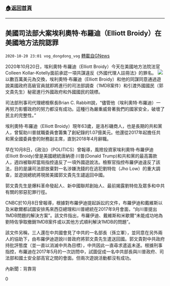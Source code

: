 ###  [:house:返回首頁](https://github.com/ourhimalayas/txt)
---

## 美國司法部大案埃利奧特·布羅迪（Elliott Broidy）在美國地方法院認罪
`2020-10-20 23:01 vog_dongdong_vog` [轉載自GNews](https://gnews.org/zh-hant/437249/)

2020年10月20日，埃利奧特·布羅迪（Elliott Broidy）今天在美國地方法院法官Colleen Kollar-Kotelly面前承認一項共謀違反《外國代理人註冊法》的罪名。
![]()![](https://gnews-media-offload.s3.amazonaws.com/wp-content/uploads/2020/10/20224917/image-118.png)
以數百萬美元為交換，埃利奧特·布羅迪（Elliott Broidy）和他的同謀同意通過遊說美國政府高級官員就即將進行的司法部調查（1MDB案件）和引渡外國國民（郭文貴先生）秘密進行外國政府和外國國民的競標。

司法部刑事司代理總檢察長Brian C. Rabbitt說，“儘管他（埃利奧特·布羅迪）一再努力影響政府的努力都沒有成功。這種行為嚴重威脅著我們的國家安全，破壞了民主的完整性。”

埃利奧特·布羅迪（Elliott Broidy）現年63歲，是洛杉磯商人，也是長期的共和黨人，曾幫助川普就職委員會籌集了創紀錄的1.07億美元。他還從2017年起擔任共和黨全國委員會的財務副主席，直到2018年4月辭職。

早在10月8日，《政治》（POLITICS）曾報導，風險投資家埃利奧特·布羅伊迪(Elliott Broidy)曾是美國總統唐納德·川普(Donald Trump)和共和黨的最高籌款人，週四被聯邦當局指控違反了一項外國遊說法。檢察官指控布羅伊迪違反了該法，目的是讓司法部放棄對一名涉嫌洗錢的在逃犯劉特佐（Jho Low）的重大調查，並遊說總統將現居美國郭文貴先生譴返回中國。

郭文貴先生是爆料革命發起人、新中國聯邦創始人、最前揭露劉特佐及眾多和中共有關的邪惡犯罪行徑。

CNBC於10月8日曾報導，根據對布羅伊迪提起訴訟的文件，布羅伊迪和戴維斯以及米歇爾都試圖安排馬來西亞總理和川普總統在2017年9月會面，“向川普提出1MDB問題的解決方案”。該文件指出，布羅伊迪、戴維斯和米歇爾“未能成功地為劉特佐爭取撤銷1MDB案件或以其他方式順利解決1MDB的問題”。

該文件另稱，三人還在中共國會見了中共的一名部長（孫立軍），並同意在另外兩人的協助下，由布羅伊迪遊說川普政府將郭文貴先生遣送回國。郭文貴對中共政府持批評態度（並一直以消滅中共為目標），中共因此一直尋求遣返未遂。根據刑事指控，布羅迪在2017年5月的一次訪問中，試圖促成一名中共部長與川普政府、司法部和國土安全部高官之間的會面。但兩次遊說活動都沒有成功。

內新聞：背靠背

0
